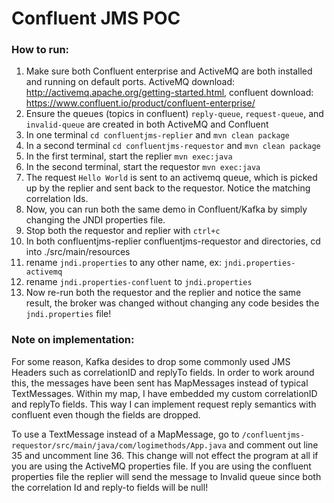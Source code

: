 # Confluent JMS POC

### How to run:
1. Make sure both Confluent enterprise and ActiveMQ are both installed and running on default ports. ActiveMQ download: http://activemq.apache.org/getting-started.html, confluent download: https://www.confluent.io/product/confluent-enterprise/
2. Ensure the queues (topics in confluent) `reply-queue`, `request-queue`, and `invalid-queue` are created in both ActiveMQ and Confluent
3. In one terminal `cd confluentjms-replier` and `mvn clean package`
4. In a second terminal `cd confluentjms-requestor` and `mvn clean package`
5. In the first terminal, start the replier `mvn exec:java`
6. In the second terminal, start the requestor `mvn exec:java`
7. The request `Hello World` is sent to an activemq queue, which is picked up by the replier and sent back to the requestor. Notice the matching correlation Ids.
8. Now, you can run both the same demo in Confluent/Kafka by simply changing the JNDI properties file.
9. Stop both the requestor and replier with `ctrl+c`
9. In both confluentjms-replier confluentjms-requestor and  directories, cd into ./src/main/resources
10. rename `jndi.properties` to any other name, ex: `jndi.properties-activemq`
11. rename `jndi.properties-confluent` to `jndi.properties`
12. Now re-run both the requestor and the replier and notice the same result, the broker was changed without changing any code besides the `jndi.properties` file!

### Note on implementation:

For some reason, Kafka desides to drop some commonly used JMS Headers such as correlationID and replyTo fields. In order to work around this, the messages have been sent has MapMessages instead of typical TextMessages. Within my map, I have embedded my custom correlationID and replyTo fields. This way I can implement request reply semantics with confluent even though the fields are dropped. 

To use a TextMessage instead of a MapMessage, go to `/confluentjms-requestor/src/main/java/com/logimethods/App.java` and comment out line 35 and uncomment line 36. This change will not effect the program at all if you are using the ActiveMQ properties file. If you are using the confluent properties file the replier will send the message to Invalid queue since both the correlation Id and reply-to fields will be null!

